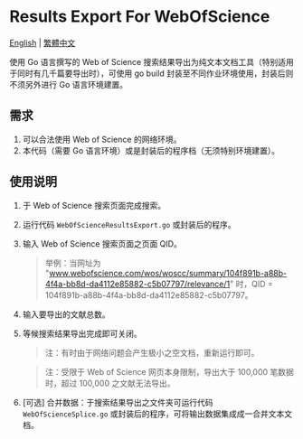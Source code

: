 # Results Export For WebOfScience
[English](README.md) | [繁體中文](README_zhTW.md)

使用 Go 语言撰写的 Web of Science 搜索结果导出为纯文本文档工具（特别适用于同时有几千篇要导出时），可使用 go build 封装至不同作业环境使用，封装后则不须另外进行 Go 语言环境建置。

## 需求

1. 可以合法使用 Web of Science 的网络环境。
2. 本代码（需要 Go 语言环境）或是封装后的程序档（无须特别环境建置）。

## 使用说明

1. 于 Web of Science 搜索页面完成搜索。
2. 运行代码 `WebOfScienceResultsExport.go` 或封装后的程序。
3. 输入 Web of Science 搜索页面之页面 QID。
	> 举例：当网址为 "www.webofscience.com/wos/woscc/summary/104f891b-a88b-4f4a-bb8d-da4112e85882-c5b07797/relevance/1" 时，QID = 104f891b-a88b-4f4a-bb8d-da4112e85882-c5b07797。

4. 输入要导出的文献总数。
5. 等候搜索结果导出完成即可关闭。
	> 注：有时由于网络问题会产生极小之空文档，重新运行即可。

	> 注：受限于 Web of Science 网页本身限制，导出大于 100,000 笔数据时，超过 100,000 之文献无法导出。

6. [可选] 合并数据：于搜索结果导出之文件夹可运行代码 `WebOfScienceSplice.go` 或封装后的程序，可将输出数据集成成一合并文本文档。
